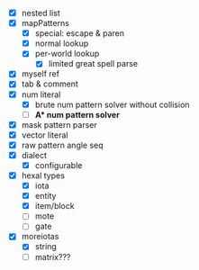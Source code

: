 * [x] nested list
* [x] mapPatterns
    * [x] special: escape & paren
    * [x] normal lookup
    * [x] per-world lookup
        * [x] limited great spell parse
* [x] myself ref
* [x] tab & comment
* [x] num literal
    * [x] brute num pattern solver without collision
    * [ ] **A\* num pattern solver**
* [x] mask pattern parser
* [x] vector literal
* [x] raw pattern angle seq
* [x] dialect
    * [x] configurable
* [x] hexal types
    * [x] iota
    * [x] entity
    * [x] item/block
    * [ ] mote
    * [ ] gate
* [x] moreiotas
    * [x] string
    * [ ] matrix???
